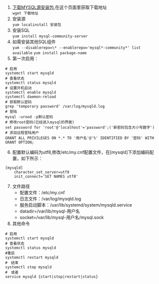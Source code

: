 1. [下载MYSQL源安装包](https://dev.mysql.com/downloads/repo/yum/),在这个页面里获取下载地址  
`wget 下载地址`
2. 安装源  
`yum localinstall 安装包`
3. 安装SQL  
`yum install mysql-community-server`
4. 如需安装其他SQL组件  
`yum --disablerepo=\* --enablerepo='mysql*-community*' list available`
`yum install package-name`
5. 第一次启用：
```
# 启用
systemctl start mysqld
# 查看状态
systemctl status mysqld
# 设置开机启动
systemctl enable mysqld
systemctl daemon-reload
# 获取默认密码
grep 'temporary password' /var/log/mysqld.log
# 登陆
mysql -urood -p默认密码
# 修改root密码(已经进入mysql的界面)
set password for 'root'@'localhost'='password';('新密码包含大小写数字')
# 添加远程登陆用户
GRANT ALL PRIVILEGES ON *.* TO '用户名'@'%' IDENTIFIED BY '密码' WITH GRANT OPTION;
```
6. 配置默认编码为utf8,修改/etc/my.cnf配置文件，在[mysqld]下添加编码配置，如下所示：
```
[mysqld]
    character_set_server=utf8
    init_connect='SET NAMES utf8'
```
7. 文件路径
    - 配置文件：/etc/my.cnf  
    - 日志文件：/var/log/mysqld.log 
    - 服务启动脚本：/usr/lib/systemd/system/mysqld.service  
    - datadir=/var/lib/mysql-用户名
    - socket=/var/lib/mysql-用户名/mysql.sock
8. 其他命令
```
# 启用
systemctl start mysqld
# 查看状态
systemctl status mysqld
#重启
systemctl restart mysqld
#　结束
systemctl stop mysqld
#　或者
service mysqld {start|stop|restart|status} 
```